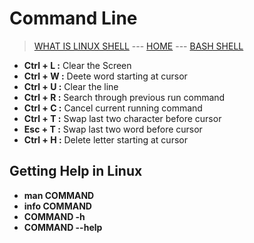 # Command Line

> [WHAT IS LINUX SHELL](004_Shell_prompt.md) --- [HOME](../README.md) --- [BASH SHELL](006_BASH_Shell.md)

* **Ctrl + L :** Clear the Screen
* **Ctrl + W :** Deete word starting at cursor
* **Ctrl + U :** Clear the line
* **Ctrl + R :** Search through previous run command
* **Ctrl + C :** Cancel current running command
* **Ctrl + T :** Swap last two character before cursor
* **Esc + T  :** Swap last two word before cursor
* **Ctrl + H :** Delete letter starting at cursor

## Getting Help in Linux

* **man COMMAND**
* **info COMMAND**
* **COMMAND -h**
* **COMMAND --help**